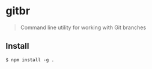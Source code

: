 # gitbr

> Command line utility for working with Git branches

## Install

```
$ npm install -g .
```
